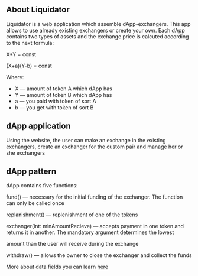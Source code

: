## About Liquidator
Liquidator is a web application which assemble dApp-exchangers. This app allows to use already existing exchangers or create your own.
Each dApp contains two types of assets and the exchange price is calcuted according to the next formula:

X*Y = const

(X+a)(Y-b) = const

Where:
- X — amount of token A which dApp has
- Y — amount of token B which dApp has
- a — you paid with token of sort A
- b — you get with token of sort B

## dApp application
Using the website, the user can make an exchange in the existing exchangers, create an exchanger for the custom pair and manage her or she exchangers

## dApp pattern

dApp contains five functions:

fund() — necessary for the initial funding of the exchanger. The function can only be called once

replanishment() — replenishment of one of the tokens

exchanger(int: minAmountRecieve) — accepts payment in one token and returns it in another. The mandatory argument determines the lowest

amount than the user will receive during the exchange

withdraw() — allows the owner to close the exchanger and collect the funds

More about data fields you can learn [here](https://confluence.wavesplatform.com/pages/viewpage.action?pageId=1642960533)
